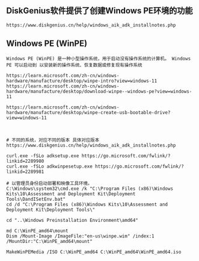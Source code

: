 ## DiskGenius软件提供了创建Windows PE环境的功能

    https://www.diskgenius.cn/help/windows_aik_adk_installnotes.php

## Windows PE (WinPE)

    Windows PE (WinPE) 是一种小型操作系统，用于启动没有操作系统的计算机。 Windows PE 可以启动到 以安装新的操作系统、恢复数据或修复现有操作系统

    https://learn.microsoft.com/zh-cn/windows-hardware/manufacture/desktop/winpe-intro?view=windows-11
    https://learn.microsoft.com/zh-cn/windows-hardware/manufacture/desktop/download-winpe--windows-pe?view=windows-11

    https://learn.microsoft.com/zh-cn/windows-hardware/manufacture/desktop/winpe-create-usb-bootable-drive?view=windows-11

```shell


# 不同的系统，对应不同的版本 具体对应版本 https://www.diskgenius.cn/help/windows_aik_adk_installnotes.php

curl.exe -fSLo adksetup.exe https://go.microsoft.com/fwlink/?linkid=2289980
curl.exe -fSLo adkwinpesetup.exe https://go.microsoft.com/fwlink/?linkid=2289981

# 以管理员身份启动部署和映像工具环境。
C:\Windows\system32\cmd.exe /k "C:\Program Files (x86)\Windows Kits\10\Assessment and Deployment Kit\Deployment Tools\DandISetEnv.bat"
cd /d "C:\Program Files (x86)\Windows Kits\10\Assessment and Deployment Kit\Deployment Tools\"

cd "..\Windows Preinstallation Environment\amd64"

md C:\WinPE_amd64\mount
Dism /Mount-Image /ImageFile:"en-us\winpe.wim" /index:1 /MountDir:"C:\WinPE_amd64\mount"

MakeWinPEMedia /ISO C:\WinPE_amd64 C:\WinPE_amd64\WinPE_amd64.iso



```

